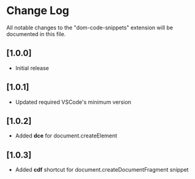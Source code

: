 # Change Log

All notable changes to the "dom-code-snippets" extension will be documented in this file.

## [1.0.0]

- Initial release

## [1.0.1]

- Updated required VSCode's minimum version

## [1.0.2]

- Added **dce** for document.createElement

## [1.0.3]

- Added **cdf** shortcut for document.createDocumentFragment snippet
